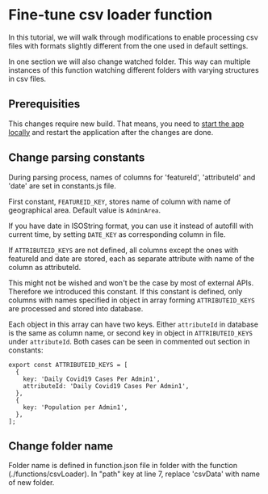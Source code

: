 # Fine-tune csv loader function

In this tutorial, we will walk through modifications to enable processing csv files with formats slightly different from the one used in default settings.

In one section we will also change watched folder. This way can multiple instances of this function watching different folders with varying structures in csv files.

## Prerequisities

This changes require new build. That means, you need to [start the app locally](./start-application-locally-for-development.md) and restart the application after the changes are done.

## Change parsing constants

During parsing process, names of columns for 'featureId', 'attributeId' and 'date' are set in constants.js file.

First constant, `FEATUREID_KEY`, stores name of column with name of geographical area. Default value is `AdminArea`. 

If you have date in ISOString format, you can use it instead of autofill with current time, by setting `DATE_KEY` as corresponding column in file.

If `ATTRIBUTEID_KEYS` are not defined, all columns except the ones with featureId and date are stored, each as separate attribute with name of the column as attributeId. 

This might not be wished and won't be the case by most of external APIs. Therefore we introduced this constant. If this constant is defined, only columns with names specified in object in array forming `ATTRIBUTEID_KEYS` are processed and stored into database.

Each object in this array can have two keys. Either `attributeId` in database is the same as column name, or second key in object in `ATTRIBUTEID_KEYS` under `attributeId`. Both cases can be seen in commented out section in constants:
```
export const ATTRIBUTEID_KEYS = [
  {
    key: 'Daily Covid19 Cases Per Admin1',
    attributeId: 'Daily Covid19 Cases Per Admin1',
  },
  {
    key: 'Population per Admin1',
  },
];
```

## Change folder name

Folder name is defined in function.json file in folder with the function (./functions/csvLoader). In "path" key at line 7, replace 'csvData' with name of new folder.

